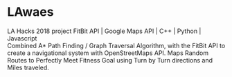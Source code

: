 # LAwaes
LA Hacks 2018 project
FitBit API | Google Maps API | C++ | Python | Javascript<br>
Combined A* Path Finding / Graph Traversal Algorithm, with the FitBit API to create a navigational system with OpenStreetMaps API. Maps Random Routes to Perfectly Meet Fitness Goal using Turn by Turn directions and Miles traveled.
